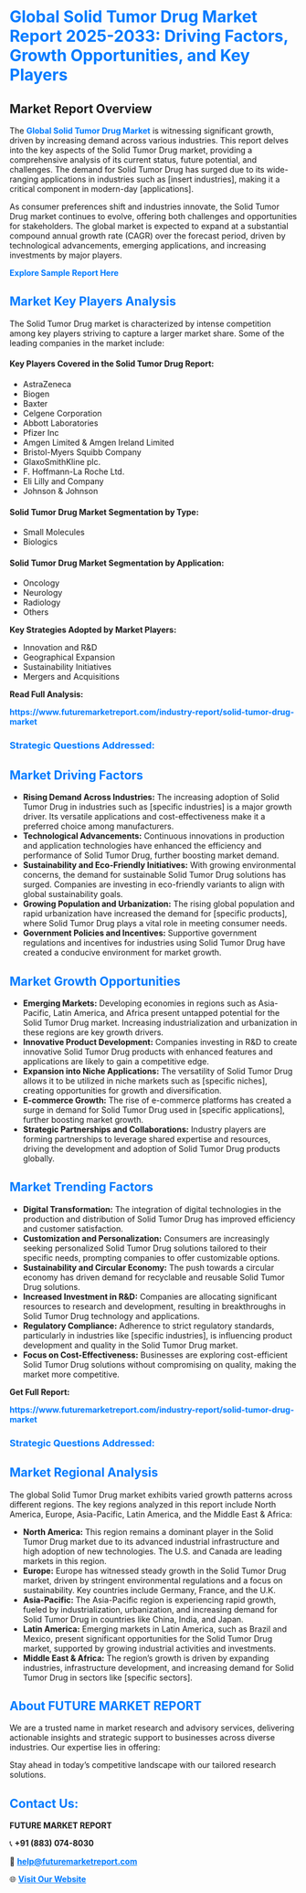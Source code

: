 <h1 style="color: #007BFF;">Global Solid Tumor Drug Market Report 2025-2033: Driving Factors, Growth Opportunities, and Key Players</h1>

<section id="overview">
<h2>Market Report Overview</h2>
<p>The <a href="https://www.futuremarketreport.com/industry-report/solid-tumor-drug-market" style="color: #007BFF; text-decoration: none;"><strong>Global Solid Tumor Drug Market</strong></a> is witnessing significant growth, driven by increasing demand across various industries. This report delves into the key aspects of the Solid Tumor Drug market, providing a comprehensive analysis of its current status, future potential, and challenges. The demand for Solid Tumor Drug has surged due to its wide-ranging applications in industries such as [insert industries], making it a critical component in modern-day [applications].</p>
<p>As consumer preferences shift and industries innovate, the Solid Tumor Drug market continues to evolve, offering both challenges and opportunities for stakeholders. The global market is expected to expand at a substantial compound annual growth rate (CAGR) over the forecast period, driven by technological advancements, emerging applications, and increasing investments by major players.</p>
</section>

<section id="overview">
<p><a href="https://www.futuremarketreport.com/request-sample/reportId=103159" style="color: #007BFF; text-decoration: none;"><strong>Explore Sample Report Here</strong></a></p>
</section>

<section id="key-players">
<h2 style="color: #007BFF;">Market Key Players Analysis</h2>
<p>The Solid Tumor Drug market is characterized by intense competition among key players striving to capture a larger market share. Some of the leading companies in the market include:</p>
<h4>Key Players Covered in the Solid Tumor Drug Report:</h4>
<ul><li>AstraZeneca</li><li>Biogen</li><li>Baxter</li><li>Celgene Corporation</li><li>Abbott Laboratories</li><li>Pfizer Inc</li><li>Amgen Limited &amp; Amgen Ireland Limited</li><li>Bristol-Myers Squibb Company</li><li>GlaxoSmithKline plc.</li><li>F. Hoffmann-La Roche Ltd.</li><li>Eli Lilly and Company</li><li>Johnson &amp; Johnson</li></ul>
<h4>Solid Tumor Drug Market Segmentation by Type:</h4>
<ul><li>Small Molecules</li><li>Biologics</li></ul>

<h4>Solid Tumor Drug Market Segmentation by Application:</h4>
<ul><li>Oncology</li><li>Neurology</li><li>Radiology</li><li>Others</li></ul>
<p><strong>Key Strategies Adopted by Market Players:</strong></p>
<ul>
<li>Innovation and R&D</li>
<li>Geographical Expansion</li>
<li>Sustainability Initiatives</li>
<li>Mergers and Acquisitions</li>
</ul>
</section>

<section>
<p><strong>Read Full Analysis: </strong></p><a href="https://www.futuremarketreport.com/industry-report/solid-tumor-drug-market" style="color: #007BFF; text-decoration: none;"><strong>https://www.futuremarketreport.com/industry-report/solid-tumor-drug-market</strong></a>
<h3 style="color: #007BFF;">Strategic Questions Addressed:</h3>
</section>

<section id="driving-factors">
<h2 style="color: #007BFF;">Market Driving Factors</h2>
<ul>
<li><strong>Rising Demand Across Industries:</strong> The increasing adoption of Solid Tumor Drug in industries such as [specific industries] is a major growth driver. Its versatile applications and cost-effectiveness make it a preferred choice among manufacturers.</li>
<li><strong>Technological Advancements:</strong> Continuous innovations in production and application technologies have enhanced the efficiency and performance of Solid Tumor Drug, further boosting market demand.</li>
<li><strong>Sustainability and Eco-Friendly Initiatives:</strong> With growing environmental concerns, the demand for sustainable Solid Tumor Drug solutions has surged. Companies are investing in eco-friendly variants to align with global sustainability goals.</li>
<li><strong>Growing Population and Urbanization:</strong> The rising global population and rapid urbanization have increased the demand for [specific products], where Solid Tumor Drug plays a vital role in meeting consumer needs.</li>
<li><strong>Government Policies and Incentives:</strong> Supportive government regulations and incentives for industries using Solid Tumor Drug have created a conducive environment for market growth.</li>
</ul>
</section>

<section id="growth-opportunities">
<h2 style="color: #007BFF;">Market Growth Opportunities</h2>
<ul>
<li><strong>Emerging Markets:</strong> Developing economies in regions such as Asia-Pacific, Latin America, and Africa present untapped potential for the Solid Tumor Drug market. Increasing industrialization and urbanization in these regions are key growth drivers.</li>
<li><strong>Innovative Product Development:</strong> Companies investing in R&D to create innovative Solid Tumor Drug products with enhanced features and applications are likely to gain a competitive edge.</li>
<li><strong>Expansion into Niche Applications:</strong> The versatility of Solid Tumor Drug allows it to be utilized in niche markets such as [specific niches], creating opportunities for growth and diversification.</li>
<li><strong>E-commerce Growth:</strong> The rise of e-commerce platforms has created a surge in demand for Solid Tumor Drug used in [specific applications], further boosting market growth.</li>
<li><strong>Strategic Partnerships and Collaborations:</strong> Industry players are forming partnerships to leverage shared expertise and resources, driving the development and adoption of Solid Tumor Drug products globally.</li>
</ul>
</section>

<section id="trending-factors">
<h2 style="color: #007BFF;">Market Trending Factors</h2>
<ul>
<li><strong>Digital Transformation:</strong> The integration of digital technologies in the production and distribution of Solid Tumor Drug has improved efficiency and customer satisfaction.</li>
<li><strong>Customization and Personalization:</strong> Consumers are increasingly seeking personalized Solid Tumor Drug solutions tailored to their specific needs, prompting companies to offer customizable options.</li>
<li><strong>Sustainability and Circular Economy:</strong> The push towards a circular economy has driven demand for recyclable and reusable Solid Tumor Drug solutions.</li>
<li><strong>Increased Investment in R&D:</strong> Companies are allocating significant resources to research and development, resulting in breakthroughs in Solid Tumor Drug technology and applications.</li>
<li><strong>Regulatory Compliance:</strong> Adherence to strict regulatory standards, particularly in industries like [specific industries], is influencing product development and quality in the Solid Tumor Drug market.</li>
<li><strong>Focus on Cost-Effectiveness:</strong> Businesses are exploring cost-efficient Solid Tumor Drug solutions without compromising on quality, making the market more competitive.</li>
</ul>
</section>

<section>
<p><strong>Get Full Report: </strong></p><a href="https://www.futuremarketreport.com/industry-report/solid-tumor-drug-market" style="color: #007BFF; text-decoration: none;"><strong>https://www.futuremarketreport.com/industry-report/solid-tumor-drug-market</strong></a>
<h3 style="color: #007BFF;">Strategic Questions Addressed:</h3>
</section>


<section id="regional-analysis">
<h2 style="color: #007BFF;">Market Regional Analysis</h2>
<p>The global Solid Tumor Drug market exhibits varied growth patterns across different regions. The key regions analyzed in this report include North America, Europe, Asia-Pacific, Latin America, and the Middle East & Africa:</p>
<ul>
<li><strong>North America:</strong> This region remains a dominant player in the Solid Tumor Drug market due to its advanced industrial infrastructure and high adoption of new technologies. The U.S. and Canada are leading markets in this region.</li>
<li><strong>Europe:</strong> Europe has witnessed steady growth in the Solid Tumor Drug market, driven by stringent environmental regulations and a focus on sustainability. Key countries include Germany, France, and the U.K.</li>
<li><strong>Asia-Pacific:</strong> The Asia-Pacific region is experiencing rapid growth, fueled by industrialization, urbanization, and increasing demand for Solid Tumor Drug in countries like China, India, and Japan.</li>
<li><strong>Latin America:</strong> Emerging markets in Latin America, such as Brazil and Mexico, present significant opportunities for the Solid Tumor Drug market, supported by growing industrial activities and investments.</li>
<li><strong>Middle East & Africa:</strong> The region’s growth is driven by expanding industries, infrastructure development, and increasing demand for Solid Tumor Drug in sectors like [specific sectors].</li>
</ul>
</section>

<footer>
<h2 style="color: #007BFF;">About FUTURE MARKET REPORT</h2>
<p>We are a trusted name in market research and advisory services, delivering actionable insights and strategic support to businesses across diverse industries. Our expertise lies in offering:</p>

<p>Stay ahead in today’s competitive landscape with our tailored research solutions.</p>

<h2 style="color: #007BFF;">Contact Us:</h2>
<p><strong>FUTURE MARKET REPORT</strong></p>
<p>📞 <strong>+91 (883) 074-8030</strong></p>
<p>📧 <strong><a href="mailto:help@futuremarketreport.com" style="color: #007BFF;">help@futuremarketreport.com</a></strong></p>
<p>🌐 <strong><a href="https://www.futuremarketreport.com/" style="color: #007BFF;">Visit Our Website</a></strong></p>
</footer>